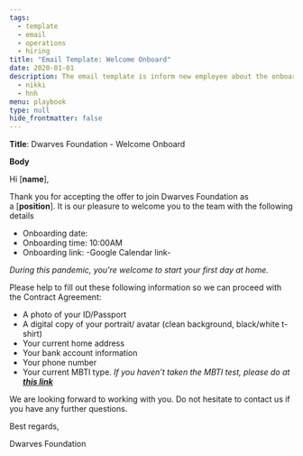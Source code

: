 ```yaml
---
tags: 
  - template
  - email
  - operations
  - hiring
title: "Email Template: Welcome Onboard"
date: 2020-01-01
description: The email template is inform new employee about the onboarding meeting and information request.  
  - nikki
  - hnh
menu: playbook
type: null
hide_frontmatter: false
---
```


**Title**: Dwarves Foundation - Welcome Onboard

**Body**

Hi [**name**],

Thank you for accepting the offer to join Dwarves Foundation as a [**position**]. It is our pleasure to welcome you to the team with the following details

- Onboarding date:
- Onboarding time: 10:00AM
- Onboarding link: -Google Calendar link-

*During this pandemic, you're welcome to start your first day at home.*

Please help to fill out these following information so we can proceed with the Contract Agreement:

- A photo of your ID/Passport
- A digital copy of your portrait/ avatar (clean background, black/white t-shirt)
- Your current home address
- Your bank account information
- Your phone number
- Your current MBTI type. *If you haven’t taken the MBTI test, please do at [**this link**](https://www.16personalities.com/)*

We are looking forward to working with you. Do not hesitate to contact us if you have any further questions.

Best regards,

Dwarves Foundation